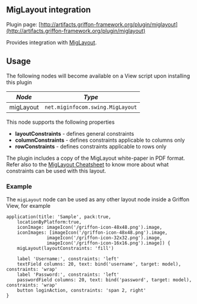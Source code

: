 
MigLayout integration
---------------------

Plugin page: [http://artifacts.griffon-framework.org/plugin/miglayout](http://artifacts.griffon-framework.org/plugin/miglayout)


Provides integration with [MigLayout][1].

Usage
-----

The following nodes will become available on a View script upon installing this plugin

| *Node*    | *Type*                           |
| --------- | -------------------------------- |
| migLayout | `net.miginfocom.swing.MigLayout` |

This node supports the following properties

 * **layoutConstraints** - defines general constraints
 * **columnConstraints** - defines constraints applicable to columns only
 * **rowConstraints** - defines constraints applicable to rows only

The plugin includes a copy of the MigLayout white-paper in PDF format. Refer also to the [MigLayout Cheatsheet][2] 
to know more about what constraints can be used with this layout.

### Example

The `migLayout` node can be used as any other layout node inside a Griffon View, for example

    application(title: 'Sample', pack:true,
        locationByPlatform:true,
        iconImage: imageIcon('/griffon-icon-48x48.png').image,
        iconImages: [imageIcon('/griffon-icon-48x48.png').image,
                   imageIcon('/griffon-icon-32x32.png').image,
                   imageIcon('/griffon-icon-16x16.png').image]) {
        migLayout(layoutConstraints: 'fill')

        label 'Username:', constraints: 'left'
        textField columns: 20, text: bind('username', target: model), constraints: 'wrap'
        label 'Password:', constraints: 'left'
        passwordField columns: 20, text: bind('password', target: model), constraints: 'wrap'
        button loginAction, constraints: 'span 2, right'
    }

[1]: http://www.miglayout.com
[2]: http://migcalendar.com/miglayout/cheatsheet.html

